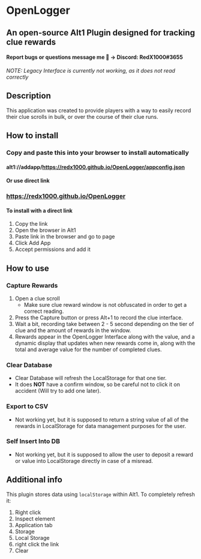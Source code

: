 # OpenLogger
## An open-source Alt1 Plugin designed for tracking clue rewards
#### Report bugs or questions message me 🙂 -> Discord: RedX1000#3655

*NOTE: Legacy Interface is currently not working, as it does not read correctly* 

## Description
This application was created to provide players with a way to easily record their clue scrolls in bulk, or over the course of their clue runs.

## How to install
### Copy and paste this into your browser to install automatically
#### alt1://addapp/https://redx1000.github.io/OpenLogger/appconfig.json
#### Or use direct link
### https://redx1000.github.io/OpenLogger
#### To install with a direct link
1. Copy the link
2. Open the browser in Alt1
3. Paste link in the browser and go to page
4. Click Add App
5. Accept permissions and add it

 ## How to use
 ### Capture Rewards
1. Open a clue scroll
    * Make sure clue reward window is not obfuscated in order to get a correct reading.
2. Press the Capture button or press Alt+1 to record the clue interface.
3. Wait a bit, recording take between 2 - 5 second depending on the tier of clue and the amount of rewards in the window.
4. Rewards appear in the OpenLogger Interface along with the value, and a dynamic display that updates when new rewards come in, along with the total and average value for the number of completed clues.

### Clear Database
* Clear Database will refresh the LocalStorage for that one tier.
* It does **NOT** have a confirm window, so be careful not to click it on accident (Will try to add one later).

### Export to CSV
* Not working yet, but it is supposed to return a string value of all of the rewards in LocalStorage for data management purposes for the user.

### Self Insert Into DB
* Not working yet, but it is supposed to allow the user to deposit a reward or value into LocalStorage directly in case of a misread.

## Additional info
This plugin stores data using `localStorage` within Alt1. To completely refresh it:
1. Right click 
2. Inspect element
3. Application tab
4. Storage
5. Local Storage
6. right click the link
7. Clear
